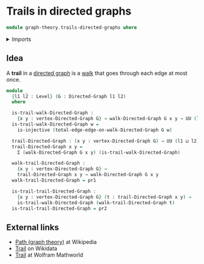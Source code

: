 # Trails in directed graphs

```agda
module graph-theory.trails-directed-graphs where
```

<details><summary>Imports</summary>

```agda
open import foundation.dependent-pair-types
open import foundation.injective-maps
open import foundation.universe-levels

open import graph-theory.directed-graphs
open import graph-theory.walks-directed-graphs
```

</details>

## Idea

A **trail** in a [directed graph](graph-theory.directed-graphs.md) is a
[walk](graph-theory.walks-directed-graphs.md) that goes through each edge at
most once.

```agda
module _
  {l1 l2 : Level} (G : Directed-Graph l1 l2)
  where

  is-trail-walk-Directed-Graph :
    {x y : vertex-Directed-Graph G} → walk-Directed-Graph G x y → UU (l1 ⊔ l2)
  is-trail-walk-Directed-Graph w =
    is-injective (total-edge-edge-on-walk-Directed-Graph G w)

  trail-Directed-Graph : (x y : vertex-Directed-Graph G) → UU (l1 ⊔ l2)
  trail-Directed-Graph x y =
    Σ (walk-Directed-Graph G x y) (is-trail-walk-Directed-Graph)

  walk-trail-Directed-Graph :
    {x y : vertex-Directed-Graph G} →
    trail-Directed-Graph x y → walk-Directed-Graph G x y
  walk-trail-Directed-Graph = pr1

  is-trail-trail-Directed-Graph :
    {x y : vertex-Directed-Graph G} (t : trail-Directed-Graph x y) →
    is-trail-walk-Directed-Graph (walk-trail-Directed-Graph t)
  is-trail-trail-Directed-Graph = pr2
```

## External links

- [Path (graph theory)](<https://en.wikipedia.org/wiki/Path_(graph_theory)>) at
  Wikipedia
- [Trail](https://www.wikidata.org/entity/Q17455228) on Wikidata
- [Trail](https://mathworld.wolfram.com/Trail.html) at Wolfram Mathworld
